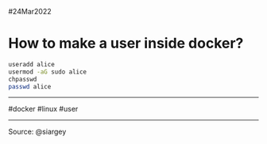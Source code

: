 #24Mar2022

# How to make a user inside docker?

```bash
useradd alice
usermod -aG sudo alice
chpasswd
passwd alice
```

---

#docker #linux #user

---

Source: @siargey